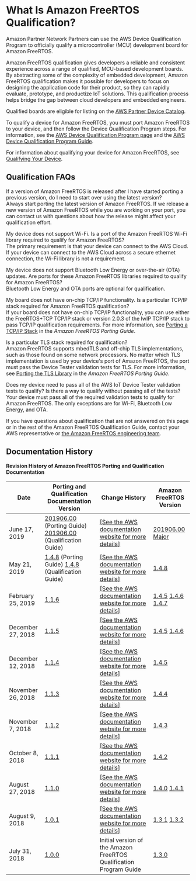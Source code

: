 # What Is Amazon FreeRTOS Qualification?<a name="what-is-afr-qualification"></a>

Amazon Partner Network Partners can use the AWS Device Qualification Program to officially qualify a microcontroller \(MCU\) development board for Amazon FreeRTOS\.

Amazon FreeRTOS qualification gives developers a reliable and consistent experience across a range of qualified, MCU\-based development boards\. By abstracting some of the complexity of embedded development, Amazon FreeRTOS qualification makes it possible for developers to focus on designing the application code for their product, so they can rapidly evaluate, prototype, and productize IoT solutions\. This qualification process helps bridge the gap between cloud developers and embedded engineers\.

Qualified boards are eligible for listing on the [AWS Partner Device Catalog](https://devices.amazonaws.com/search?page=1&sv=freertos)\.

To qualify a device for Amazon FreeRTOS, you must port Amazon FreeRTOS to your device, and then follow the Device Qualification Program steps\. For information, see the [AWS Device Qualification Program page](https://aws.amazon.com/partners/dqp/) and the [AWS Device Qualification Program Guide](https://partnercentral.awspartner.com/sfc/#version?selectedDocumentId=0690L000005HXjb)\.

For information about qualifying your device for Amazon FreeRTOS, see [Qualifying Your Device](freertos-qualification.md)\.

## Qualification FAQs<a name="afr-qualification-faqs"></a>

If a version of Amazon FreeRTOS is released after I have started porting a previous version, do I need to start over using the latest version?  
Always start porting the latest version of Amazon FreeRTOS\. If we release a new version of Amazon FreeRTOS while you are working on your port, you can contact us with questions about how the release might affect your qualification effort\.

My device does not support Wi\-Fi\. Is a port of the Amazon FreeRTOS Wi\-Fi library required to qualify for Amazon FreeRTOS?  
The primary requirement is that your device can connect to the AWS Cloud\. If your device can connect to the AWS Cloud across a secure ethernet connection, the Wi\-Fi library is not a requirement\.

My device does not support Bluetooth Low Energy or over\-the\-air \(OTA\) updates\. Are ports for these Amazon FreeRTOS libraries required to qualify for Amazon FreeRTOS?  
Bluetooth Low Energy and OTA ports are optional for qualification\.

My board does not have on\-chip TCP/IP functionality\. Is a particular TCP/IP stack required for Amazon FreeRTOS qualification?  
If your board does not have on\-chip TCP/IP functionality, you can use either the FreeRTOS\+TCP TCP/IP stack or version 2\.0\.3 of the lwIP TCP/IP stack to pass TCP/IP qualification requirements\. For more information, see [Porting a TCP/IP Stack](https://docs.aws.amazon.com/freertos/latest/portingguide/afr-porting-tcp.html) in the *Amazon FreeRTOS Porting Guide*\.

Is a particular TLS stack required for qualification?  
Amazon FreeRTOS supports mbedTLS and off\-chip TLS implementations, such as those found on some network processors\. No matter which TLS implementation is used by your device's port of Amazon FreeRTOS, the port must pass the Device Tester validation tests for TLS\. For more information, see [Porting the TLS Library](https://docs.aws.amazon.com/freertos/latest/portingguide/afr-porting-tls.html) in the *Amazon FreeRTOS Porting Guide*\.

Does my device need to pass all of the AWS IoT Device Tester validation tests to qualify? Is there a way to qualify without passing all of the tests?  
Your device must pass all of the required validation tests to qualify for Amazon FreeRTOS\. The only exceptions are for Wi\-Fi, Bluetooth Low Energy, and OTA\.

If you have questions about qualification that are not answered on this page or in the rest of the Amazon FreeRTOS Qualification Guide, contact your AWS representative or [the Amazon FreeRTOS engineering team](https://freertos.org/RTOS-contact-and-support.html)\.

## Documentation History<a name="afr-doc-history"></a>


**Revision History of Amazon FreeRTOS Porting and Qualification Documentation**  

|  Date  |  Porting and Qualification Documentation Version  |  Change History  |  Amazon FreeRTOS Version  | 
| --- | --- | --- | --- | 
|  June 17, 2019  |  [201906\.00](https://github.com/aws/amazon-freertos/blob/201906.00_Major/doc/freertos_port_qual/aFreeRTOS_Porting_Guide.pdf) \(Porting Guide\) [201906\.00](https://github.com/aws/amazon-freertos/blob/201906.00_Major/doc/freertos_port_qual/aFreeRTOS_Qualification_Guide.pdf) \(Qualification Guide\)  |  [\[See the AWS documentation website for more details\]](http://docs.aws.amazon.com/freertos/latest/qualificationguide/what-is-afr-qualification.html)  |  [201906\.00 Major](https://github.com/aws/amazon-freertos/tree/201906.00_Major)  | 
|  May 21, 2019  |  [1\.4\.8](https://github.com/aws/amazon-freertos/blob/v1.4.8/tests/afreertos-pg.pdf) \(Porting Guide\) [1\.4\.8](https://github.com/aws/amazon-freertos/blob/v1.4.8/tests/afreertos-qg.pdf) \(Qualification Guide\)  |  [\[See the AWS documentation website for more details\]](http://docs.aws.amazon.com/freertos/latest/qualificationguide/what-is-afr-qualification.html)  |  [1\.4\.8](https://github.com/aws/amazon-freertos/tree/v1.4.8)  | 
|  February 25, 2019  |  [1\.1\.6](https://github.com/aws/amazon-freertos/blob/v1.4.7/tests/Amazon%20FreeRTOS%20Qualification%20Developer%20Guide.pdf)  |  [\[See the AWS documentation website for more details\]](http://docs.aws.amazon.com/freertos/latest/qualificationguide/what-is-afr-qualification.html)  |  [1\.4\.5](https://github.com/aws/amazon-freertos/tree/v1.4.5) [1\.4\.6](https://github.com/aws/amazon-freertos/tree/v1.4.6) [1\.4\.7](https://github.com/aws/amazon-freertos/tree/v1.4.7)  | 
|  December 27, 2018  |  [1\.1\.5](https://github.com/aws/amazon-freertos/blob/v1.4.6/tests/Amazon%20FreeRTOS%20Qualification%20Developer%20Guide.pdf)  |  [\[See the AWS documentation website for more details\]](http://docs.aws.amazon.com/freertos/latest/qualificationguide/what-is-afr-qualification.html)  |  [1\.4\.5](https://github.com/aws/amazon-freertos/tree/v1.4.5) [1\.4\.6](https://github.com/aws/amazon-freertos/tree/v1.4.6)  | 
|  December 12, 2018  |  [1\.1\.4](https://github.com/aws/amazon-freertos/blob/v1.4.5/tests/Amazon%20FreeRTOS%20Qualification%20Developer%20Guide.pdf)  |  [\[See the AWS documentation website for more details\]](http://docs.aws.amazon.com/freertos/latest/qualificationguide/what-is-afr-qualification.html)  |  [1\.4\.5](https://github.com/aws/amazon-freertos/tree/v1.4.5)  | 
|  November 26, 2018  |  [1\.1\.3](https://github.com/aws/amazon-freertos/blob/v1.4.4/tests/Amazon%20FreeRTOS%20Qualification%20Developer%20Guide.pdf)  |  [\[See the AWS documentation website for more details\]](http://docs.aws.amazon.com/freertos/latest/qualificationguide/what-is-afr-qualification.html)  |  [1\.4\.4](https://github.com/aws/amazon-freertos/tree/v1.4.4)  | 
|  November 7, 2018  |  [1\.1\.2](https://github.com/aws/amazon-freertos/blob/v1.4.3/tests/Amazon%20FreeRTOS%20Qualification%20Program%20Developer%20Guide.pdf)  |  [\[See the AWS documentation website for more details\]](http://docs.aws.amazon.com/freertos/latest/qualificationguide/what-is-afr-qualification.html)  |  [1\.4\.3](https://github.com/aws/amazon-freertos/tree/v1.4.3)  | 
|  October 8, 2018  |  [1\.1\.1](https://github.com/aws/amazon-freertos/blob/v1.4.2/tests/Amazon%20FreeRTOS%20Qualification%20Program%20Developer%20Guide.pdf)  |  [\[See the AWS documentation website for more details\]](http://docs.aws.amazon.com/freertos/latest/qualificationguide/what-is-afr-qualification.html)  |  [1\.4\.2](https://github.com/aws/amazon-freertos/tree/v1.4.2)  | 
|  August 27, 2018  |  [1\.1\.0](https://github.com/aws/amazon-freertos/blob/v1.4.0/tests/Amazon%20FreeRTOS%20Qualification%20Program%20Developer%20Guide.pdf)  |  [\[See the AWS documentation website for more details\]](http://docs.aws.amazon.com/freertos/latest/qualificationguide/what-is-afr-qualification.html)  |  [1\.4\.0](https://github.com/aws/amazon-freertos/tree/v1.4.0) [1\.4\.1](https://github.com/aws/amazon-freertos/tree/v1.4.1)  | 
|  August 9, 2018  |  [1\.0\.1](https://github.com/aws/amazon-freertos/blob/v1.3.2/tests/Amazon%20FreeRTOS%20Qualification%20Program%20Developer%20Guide.pdf)  |  [\[See the AWS documentation website for more details\]](http://docs.aws.amazon.com/freertos/latest/qualificationguide/what-is-afr-qualification.html)  |  [1\.3\.1](https://github.com/aws/amazon-freertos/tree/v1.3.1) [1\.3\.2](https://github.com/aws/amazon-freertos/tree/v1.3.2)  | 
|  July 31, 2018  |  [1\.0\.0](https://github.com/aws/amazon-freertos/blob/v1.3.0/tests/Amazon%20FreeRTOS%20Qualification%20Program%20Developer%20Guide-V1.0.0.pdf)  |  Initial version of the Amazon FreeRTOS Qualification Program Guide  |  [1\.3\.0](https://github.com/aws/amazon-freertos/tree/v1.3.0)  | 